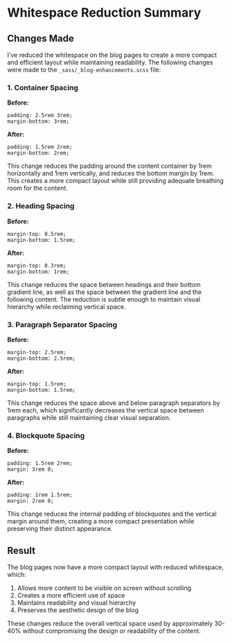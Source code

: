 # Whitespace Reduction Summary

## Changes Made

I've reduced the whitespace on the blog pages to create a more compact and efficient layout while maintaining readability. The following changes were made to the `_sass/_blog-enhancements.scss` file:

### 1. Container Spacing

**Before:**
```
padding: 2.5rem 3rem;
margin-bottom: 3rem;
```

**After:**
```
padding: 1.5rem 2rem;
margin-bottom: 2rem;
```

This change reduces the padding around the content container by 1rem horizontally and 1rem vertically, and reduces the bottom margin by 1rem. This creates a more compact layout while still providing adequate breathing room for the content.

### 2. Heading Spacing

**Before:**
```
margin-top: 0.5rem;
margin-bottom: 1.5rem;
```

**After:**
```
margin-top: 0.3rem;
margin-bottom: 1rem;
```

This change reduces the space between headings and their bottom gradient line, as well as the space between the gradient line and the following content. The reduction is subtle enough to maintain visual hierarchy while reclaiming vertical space.

### 3. Paragraph Separator Spacing

**Before:**
```
margin-top: 2.5rem;
margin-bottom: 2.5rem;
```

**After:**
```
margin-top: 1.5rem;
margin-bottom: 1.5rem;
```

This change reduces the space above and below paragraph separators by 1rem each, which significantly decreases the vertical space between paragraphs while still maintaining clear visual separation.

### 4. Blockquote Spacing

**Before:**
```
padding: 1.5rem 2rem;
margin: 3rem 0;
```

**After:**
```
padding: 1rem 1.5rem;
margin: 2rem 0;
```

This change reduces the internal padding of blockquotes and the vertical margin around them, creating a more compact presentation while preserving their distinct appearance.

## Result

The blog pages now have a more compact layout with reduced whitespace, which:

1. Allows more content to be visible on screen without scrolling
2. Creates a more efficient use of space
3. Maintains readability and visual hierarchy
4. Preserves the aesthetic design of the blog

These changes reduce the overall vertical space used by approximately 30-40% without compromising the design or readability of the content.
